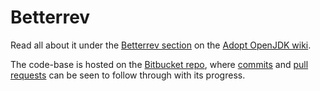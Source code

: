 # Betterrev

Read all about it under the [Betterrev section](https://java.net/projects/adoptopenjdk/pages/WhatToWorkOnForOpenJDK#Betterrev) on the [Adopt OpenJDK wiki](https://java.net/projects/adoptopenjdk/pages/AdoptOpenJDK).

The code-base is hosted on the [Bitbucket repo](https://bitbucket.org/adoptopenjdk/betterrev), where [commits](https://bitbucket.org/adoptopenjdk/betterrev/commits/all) and [pull requests](https://bitbucket.org/adoptopenjdk/betterrev/pull-requests) can be seen to follow through with its progress.